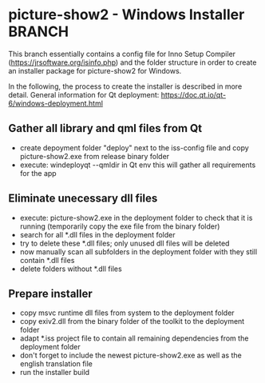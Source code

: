 # picture-show2 - Windows Installer BRANCH 

This branch essentially contains a config file for Inno Setup Compiler (https://jrsoftware.org/isinfo.php) and the folder structure in order to create an installer package for picture-show2 for Windows. 

In the following, the process to create the installer is described in more detail.
General information for Qt deployment: https://doc.qt.io/qt-6/windows-deployment.html

## Gather all library and qml files from Qt
- create depoyment folder "deploy" next to the iss-config file and copy picture-show2.exe from release binary folder
- execute: windeployqt --qmldir <path-to-app-qml-files> <path-to-deploy-directory> in Qt env
  this will gather all requirements for the app

## Eliminate unecessary dll files
- execute: picture-show2.exe in the deployment folder to check that it is running (temporarily copy the exe file from the binary folder)
- search for all \*.dll files in the deployment folder
- try to delete these *.dll files; only unused dll files will be deleted
- now manually scan all subfolders in the deployment folder with they still contain *.dll files
- delete folders without \*.dll files

## Prepare installer
- copy msvc runtime dll files from system to the deployment folder
- copy exiv2.dll from the binary folder of the toolkit to the deployment folder
- adapt \*.iss project file to contain all remaining dependencies from the deployment folder
- don't forget to include the newest picture-show2.exe as well as the english translation file
- run the installer build
